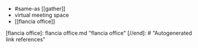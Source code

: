 - #same-as  [[gather]]
- virtual meeting space
- [[flancia office]]

[//begin]: # "Autogenerated link references for markdown compatibility"
[flancia office]: flancia office.md "flancia office"
[//end]: # "Autogenerated link references"